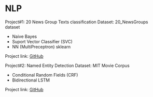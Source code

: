 # NLP

Project#1: 20 News Group Texts classification
Dataset: 20_NewsGroups dataset
  - Naive Bayes
  - Suport Vector Classifier (SVC)
  - NN (MultiPreceptron) sklearn
    
Project link: [GitHub](https://github.com/skmisht/NLP/blob/f2e68e089bba956271a07cc831383c8c53f134f6/TextClassification/20NewsGroup_classification.ipynb)


Project#2: Named Entity Detection
Dataset: MIT Movie Corpus
  - Conditional Random Fields (CRF)
  - Bidirectional LSTM
    
Project link: [GitHub](https://github.com/skmisht/NLP/blob/f2e68e089bba956271a07cc831383c8c53f134f6/TextClassification/20NewsGroup_classification.ipynb)
